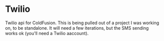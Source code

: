 # Twilio
Twilio api for ColdFusion. This is being pulled out of a project I was working on, to be standalone. It will need a few iterations, but the SMS sending works ok (you'll need a Twilio aaccount).
